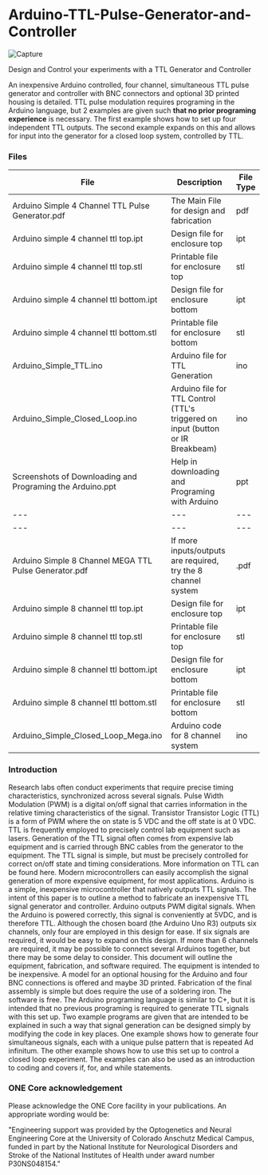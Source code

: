 # Arduino-TTL-Pulse-Generator-and-Controller

![Capture](https://github.com/OptogeneticsandNeuralEngineeringCore/Arduino-TTL-Pulse-Generator-and-Controller/blob/master/Capture.JPG)

Design and Control your experiments with a TTL Generator and Controller

An inexpensive Arduino controlled, four channel, simultaneous TTL pulse generator and controller with BNC connectors and optional 3D printed housing is detailed. TTL pulse modulation requires programing in the Arduino language, but 2 examples are given such **that no prior programing experience** is necessary. The first example shows how to set up four independent TTL outputs. The second example expands on this and allows for input into the generator for a closed loop system, controlled by TTL.

### Files

| File | Description | File Type  |
| --- | --- | --- |
| Arduino Simple 4 Channel TTL Pulse Generator.pdf | The Main File for design and fabrication | pdf |
| Arduino simple 4 channel ttl top.ipt | Design file for enclosure top | ipt |
| Arduino simple 4 channel ttl top.stl | Printable file for enclosure top | stl |
| Arduino simple 4 channel ttl bottom.ipt | Design file for enclosure bottom | ipt |
| Arduino simple 4 channel ttl bottom.stl | Printable file for enclosure bottom | stl |
| Arduino_Simple_TTL.ino | Arduino file for TTL Generation | ino |
| Arduino_Simple_Closed_Loop.ino | Arduino file for TTL Control (TTL's triggered on input (button or IR Breakbeam) |ino |
| Screenshots of Downloading and Programing the Arduino.ppt | Help in downloading and Programing with Arduino | ppt |
| --- | --- | --- |
| --- | --- | --- |
| Arduino Simple 8 Channel MEGA TTL Pulse Generator.pdf | If more inputs/outputs are required, try the 8 channel system | .pdf |
| Arduino simple 8 channel ttl top.ipt | Design file for enclosure top | ipt |
| Arduino simple 8 channel ttl top.stl | Printable file for enclosure top | stl |
| Arduino simple 8 channel ttl bottom.ipt | Design file for enclosure bottom | ipt |
| Arduino simple 8 channel ttl bottom.stl | Printable file for enclosure bottom |stl |
| Arduino_Simple_Closed_Loop_Mega.ino | Arduino code for 8 channel system | ino |



### Introduction
Research labs often conduct experiments that require precise timing characteristics, synchronized across several signals. Pulse Width Modulation (PWM) is a digital on/off signal that carries information in the relative timing characteristics of the signal. Transistor Transistor Logic (TTL) is a form of PWM where the on state is 5 VDC and the off state is at 0 VDC. TTL is frequently employed to precisely control lab equipment such as lasers. Generation of the TTL signal often comes from expensive lab equipment and is carried through BNC cables from the generator to the equipment. The TTL signal is simple, but must be precisely controlled for correct on/off state and timing considerations. More information on TTL can be found here. Modern microcontrollers can easily accomplish the signal generation of more expensive equipment, for most applications. Arduino is a simple, inexpensive microcontroller that natively outputs TTL signals. The intent of this paper is to outline a method to fabricate an inexpensive TTL signal generator and controller. 
Arduino outputs PWM digital signals. When the Arduino is powered correctly, this signal is conveniently at 5VDC, and is therefore TTL. Although the chosen board (the Arduino Uno R3) outputs six channels, only four are employed in this design for ease. If six signals are required, it would be easy to expand on this design. If more than 6 channels are required, it may be possible to connect several Arduinos together, but there may be some delay to consider.
This document will outline the equipment, fabrication, and software required. The equipment is intended to be inexpensive. A model for an optional housing for the Arduino and four BNC connections is offered and maybe 3D printed. Fabrication of the final assembly is simple but does require the use of a soldering iron. The software is free. The Arduino programing language is similar to C+, but it is intended that no previous programing is required to generate TTL signals with this set up. Two example programs are given that are intended to be explained in such a way that signal generation can be designed simply by modifying the code in key places. One example shows how to generate four simultaneous signals, each with a unique pulse pattern that is repeated Ad infinitum. The other example shows how to use this set up to control a closed loop experiment. The examples can also be used as an introduction to coding and covers if, for, and while statements.

### ONE Core acknowledgement 
Please acknowledge the ONE Core facility in your publications. An appropriate wording would be:

"Engineering support was provided by the Optogenetics and Neural Engineering Core at the University of Colorado Anschutz Medical Campus, funded in part by the National Institute for Neurological Disorders and Stroke of the National Institutes of Health under award number P30NS048154."
